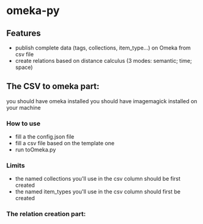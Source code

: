 # omeka-py
## Features
- publish complete data (tags, collections, item_type...) on Omeka from csv file
- create relations based on distance calculus (3 modes: semantic; time; space)

## The CSV to omeka part:
you should have omeka installed
you should have imagemagick installed on your machine

### How to use
- fill a the config.json file
- fill a csv file based on the template one
- run toOmeka.py 

### Limits
- the named collections you'll use in the csv column should be first created 
- the named item_types you'll use in the csv column should first be created

### The relation creation part:



